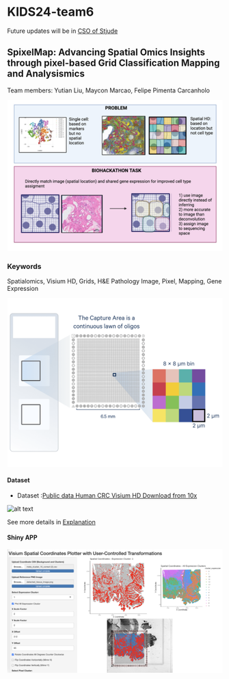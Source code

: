 # KIDS24-team6

Future updates will be in [CSO of Stjude](https://github.com/Center-for-Spatial-OMICs/KIDS24-team6)
## **SpixelMap**: Advancing Spatial Omics Insights through pixel-based Grid Classification Mapping and Analysismics

Team members:
    Yutian Liu, Maycon Marcao, Felipe Pimenta Carcanholo



![alt text](Images/image.png)

### Keywords


Spatialomics, Visium HD, Grids, H&E Pathology Image, Pixel, Mapping, Gene Expression

![alt text](Images/VisiumHD.png)

#### Dataset

- Dataset :[Public data Human CRC Visium HD Download from 10x](https://www.10xgenomics.com/datasets/-/visium-hd-cytassist-gene-expression-libraries-of-human-crc)

![alt text](Images/tissue_hires_image.png )

See more details in [Explanation](https://github.com/stjude-biohackathon/KIDS24-team6/blob/main/Explanation/Explanation.md)


#### Shiny APP 
![alt text](Images/shiny_app_screenshot.png )
